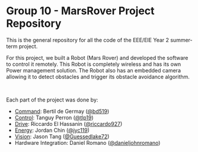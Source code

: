 # Group 10 - MarsRover Project Repository

This is the general repository for all the code of the EEE/EIE Year 2 summer-term project.

For this project, we built a Robot (Mars Rover) and developed the software to control it remotely. This Robot is completely wireless and has its own Power management solution. The Robot also has an embedded camera allowing it to detect obstacles and trigger its obstacle avoidance algorithm.

</br>

Each part of the project was done by:
 - [Command](Command/): Bertil de Germay ([@bd519](https://github.com/bd519))
 - [Control](Control/): Tanguy Perron ([@tlp19](https://github.com/tlp19))
 - [Drive](Drive/): Riccardo El Hassanin ([@riccardo927](https://github.com/riccardo927))
 - [Energy](Energy/): Jordan Chin ([@jyc119](https://github.com/jyc119))
 - [Vision](Vision/): Jason Tang ([@Guessedlake72](https://github.com/Guessedlake72))
 - Hardware Integration: Daniel Romano ([@danieljohnromano](https://github.com/danieljohnromano))
